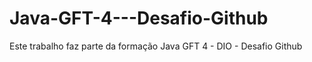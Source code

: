 # Java-GFT-4---Desafio-Github
Este trabalho faz parte da formação Java GFT 4 - DIO - Desafio Github
